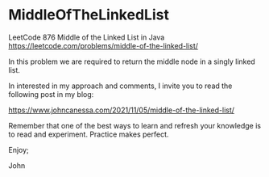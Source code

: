 # MiddleOfTheLinkedList
LeetCode 876 Middle of the Linked List in Java
https://leetcode.com/problems/middle-of-the-linked-list/

In this problem we are required to return the middle node
in a singly linked list.

In interested in my approach and comments, I invite you to
read the following post in my blog:

https://www.johncanessa.com/2021/11/05/middle-of-the-linked-list/

Remember that one of the best ways to learn and refresh your
knowledge is to read and experiment. Practice makes perfect.

Enjoy;

John
